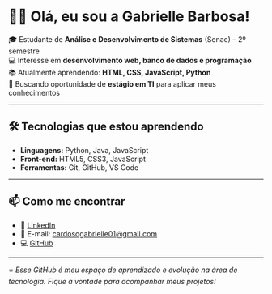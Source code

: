 # 👩‍💻 Olá, eu sou a Gabrielle Barbosa!

🎓 Estudante de **Análise e Desenvolvimento de Sistemas** (Senac) – 2º semestre  
💻 Interesse em **desenvolvimento web, banco de dados e programação**  
📚 Atualmente aprendendo: **HTML, CSS, JavaScript, Python**  
🚀 Buscando oportunidade de **estágio em TI** para aplicar meus conhecimentos  

---

## 🛠️ Tecnologias que estou aprendendo
- **Linguagens:** Python, Java, JavaScript  
- **Front-end:** HTML5, CSS3, JavaScript 
- **Ferramentas:** Git, GitHub, VS Code  

---

## 📫 Como me encontrar
- 💼 [LinkedIn](https://linkedin.com/in/gabrielle-cardoso12/)  
- 📧 E-mail: cardosogabrielle01@gmail.com  
- 💻 [GitHub](https://github.com/gabesCar)  

---

⭐ *Esse GitHub é meu espaço de aprendizado e evolução na área de tecnologia. Fique à vontade para acompanhar meus projetos!*
